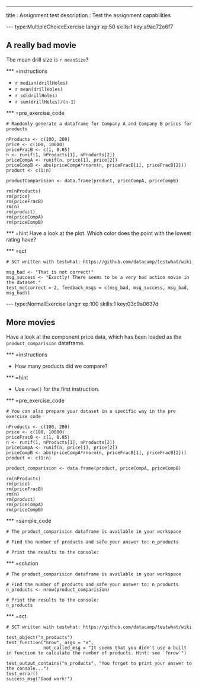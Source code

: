---
title       : Assignment test
description : Test the assignment capabilities

--- type:MultipleChoiceExercise lang:r xp:50 skills:1 key:a9ac72e6f7
## A really bad movie

The mean drill size is `r meanSize`?

*** =instructions
- `r median(drillHoles)`
- `r mean(drillHoles)`
- `r sd(drillHoles)`
- `r sum(drillHoles)/(n-1)`

*** =pre_exercise_code
```{r}
# Randomly generate a dataframe for Company A and Company B prices for products

nProducts <- c(100, 200)
price <- c(100, 10000)
priceFracB <- c(1, 0.05)
n <- runif(1, nProducts[1], nProducts[2])
priceCompA <- runif(n, price[1], price[2])
priceCompB <- abs(priceCompA*rnorm(n, priceFracB[1], priceFracB[2]))
product <- c(1:n)

productComparision <- data.frame(product, priceCompA, priceCompB)

rm(nProducts)
rm(price)
rm(priceFracB)
rm(n)
rm(product)
rm(priceCompA)
rm(priceCompB)
```

*** =hint
Have a look at the plot. Which color does the point with the lowest rating have?

*** =sct
```{r}
# SCT written with testwhat: https://github.com/datacamp/testwhat/wiki

msg_bad <- "That is not correct!"
msg_success <- "Exactly! There seems to be a very bad action movie in the dataset."
test_mc(correct = 2, feedback_msgs = c(msg_bad, msg_success, msg_bad, msg_bad))
```

--- type:NormalExercise lang:r xp:100 skills:1 key:03c9a0637d
## More movies

Have a look at the component price data, which has been loaded as the `product_comparision` dataframe. 

*** =instructions
- How many products did we compare?

*** =hint
- Use `nrow()` for the first instruction.

*** =pre_exercise_code
```{r}
# You can also prepare your dataset in a specific way in the pre exercise code

nProducts <- c(100, 200)
price <- c(100, 10000)
priceFracB <- c(1, 0.05)
n <- runif(1, nProducts[1], nProducts[2])
priceCompA <- runif(n, price[1], price[2])
priceCompB <- abs(priceCompA*rnorm(n, priceFracB[1], priceFracB[2]))
product <- c(1:n)

product_comparision <- data.frame(product, priceCompA, priceCompB)

rm(nProducts)
rm(price)
rm(priceFracB)
rm(n)
rm(product)
rm(priceCompA)
rm(priceCompB)
```

*** =sample_code
```{r}
# The product_comparision dataframe is available in your workspace

# Find the number of products and safe your answer to: n_products

# Print the results to the console:

```

*** =solution
```{r}
# The product_comparision dataframe is available in your workspace

# Find the number of products and safe your answer to: n_products
n_products <- nrow(product_comparision)

# Print the results to the console:
n_products
```

*** =sct
```{r}
# SCT written with testwhat: https://github.com/datacamp/testwhat/wiki

test_object("n_products")
test_function("nrow", args = "x",
              not_called_msg = "It seems that you didn't use a built in function to calculate the number of products. Hint: see `?nrow`")
              
test_output_contains("n_products", "You forgot to print your answer to the console...")
test_error()
success_msg("Good work!")
```